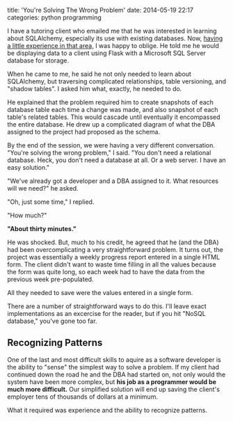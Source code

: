 title: 'You're Solving The Wrong Problem'
date: 2014-05-19 22:17
categories: python programming

I have a tutoring client who emailed me that he was interested in learning about SQLAlchemy, especially
its use with existing databases. Now, [having a little experience in that area,](http://www.github.com/jeffknupp/sandman)
I was happy to oblige. He told me he would be displaying data to
a client using Flask with a Microsoft SQL Server database for storage.

When he came to me, he said he not only needed to learn about SQLAlchemy, but
traversing complicated relationships, table versioning, and "shadow tables". I
asked him what, exactly, he needed to do.

He explained that the problem required him to create snapshots of each database table each time a
change was made, and also snapshot of each table's related tables. This would
cascade until eventually it encompassed the entire database. He drew up a
complicated diagram of what the DBA assigned to the project had proposed as the
schema.

By the end of the session, we were having a very different conversation.
"You're solving the wrong problem," I said. "You don't need a relational
database. Heck, you don't need a database at all. Or a web server. I have an
easy solution."

"We've already got a developer and a DBA assigned to it. What resources will we
need?" he asked.

"Oh, just some time," I replied.

"How much?"

**"About thirty minutes."**

<!--more-->

He was shocked. But, much to his credit, he agreed that he (and the DBA) had
been overcomplicating a very straightforward problem. It turns out, the project
was essentially a weekly progress report entered in a single HTML form. The client didn't want to waste
time filling in all the values because the form was quite long, so each week had to have the data from the previous week
pre-populated.

All they needed to save were the values entered in a single form.

There are a number of straightforward ways to do this. I'll leave exact
implementations as an excercise for the reader, but if you hit "NoSQL database,"
you've gone too far.

## Recognizing Patterns

One of the last and most difficult skills to aquire as a software developer is the
ability to "sense" the simplest way to solve a problem. If my client had continued
down the road he and the DBA had started on, not only would the system have been more complex,
but **his job as a programmer would be much more difficult.** Our simplified solution will end 
up saving the client's employer tens of thousands of dollars at a minimum.

What it required was experience and the ability to recognize patterns. 
